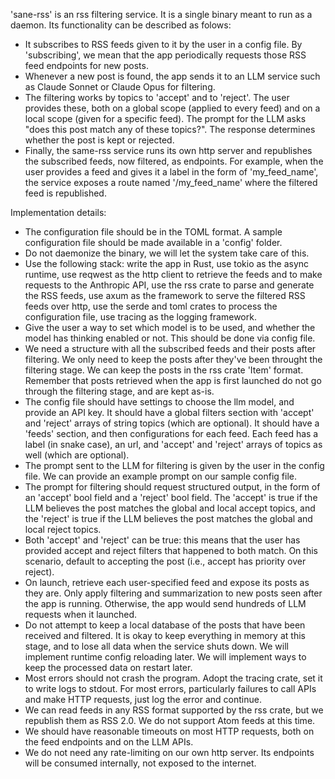 'sane-rss' is an rss filtering service. It is a single binary meant to run as a daemon.
 Its functionality can be described as folows:
 - It subscribes to RSS feeds given to it by the user in a config file. By 'subscribing', we mean that the app periodically requests those RSS feed endpoints for new posts.
- Whenever a new post is found, the app sends it to an LLM service such as Claude Sonnet or Claude Opus for filtering.
- The filtering works by topics to 'accept' and to 'reject'. The user provides these, both on a global scope (applied to every feed) and on a local scope (given for a specific feed). The prompt for the LLM asks "does this post match any of these topics?". The response determines whether the post is kept or rejected.
- Finally, the same-rss service runs its own http server and republishes the subscribed feeds, now filtered, as endpoints. For example, when the user provides a feed and gives it a label in the form of 'my_feed_name', the service exposes a route named '/my_feed_name' where the filtered feed is republished.

Implementation details:
- The configuration file should be in the TOML format. A sample configuration file should be made available in a 'config' folder.
- Do not daemonize the binary, we will let the system take care of this.
- Use the following stack: write the app in Rust, use tokio as the async runtime, use reqwest as the http client to retrieve the feeds and to make requests to the Anthropic API, use the rss crate to parse and generate the RSS feeds, use axum as the framework to serve the filtered RSS feeds over http, use the serde and toml crates to process the configuration file, use tracing as the logging framework.
- Give the user a way to set which model is to be used, and whether the model has thinking enabled or not. This should be done via config file.
- We need a structure with all the subscribed feeds and their posts after filtering. We only need to keep the posts after they've been throught the filtering stage. We can keep the posts in the rss crate 'Item' format. Remember that posts retrieved when the app is first launched do not go through the filtering stage, and are kept as-is.
- The config file should have settings to choose the llm model, and provide an API key. It should have a global filters section with 'accept' and 'reject' arrays of string topics (which are optional). It should have a 'feeds' section, and then configurations for each feed. Each feed has a label (in snake case), an url, and 'accept' and 'reject' arrays of topics as well (which are optional).
- The prompt sent to the LLM for filtering is given by the user in the config file. We can provide an example prompt on our sample config file.
- The prompt for filtering should request structured output, in the form of an 'accept' bool field and a 'reject' bool field. The 'accept' is true if the LLM believes the post matches the global and local accept topics, and the 'reject' is true if the LLM believes the post matches the global and local reject topics.
- Both 'accept' and 'reject' can be true: this means that the user has provided accept and reject filters that happened to both match. On this scenario, default to accepting the post (i.e., accept has priority over reject).
- On launch, retrieve each user-specified feed and expose its posts as they are. Only apply filtering and summarization to new posts seen after the app is running. Otherwise, the app would send hundreds of LLM requests when it launched.
- Do not attempt to keep a local database of the posts that have been received and filtered. It is okay to keep everything in memory at this stage, and to lose all data when the service shuts down. We will implement runtime config reloading later. We will implement ways to keep the processed data on restart later.
- Most errors should not crash the program. Adopt the tracing crate, set it to write logs to stdout. For most errors, particularly failures to call APIs and make HTTP requests, just log the error and continue.
- We can read feeds in any RSS format supported by the rss crate, but we republish them as RSS 2.0. We do not support Atom feeds at this time.
- We should have reasonable timeouts on most HTTP requests, both on the feed endpoints and on the LLM APIs.
- We do not need any rate-limiting on our own http server. Its endpoints will be consumed internally, not exposed to the internet.
